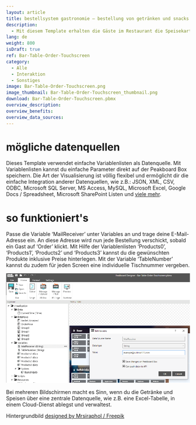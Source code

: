 ```yaml
---
layout: article
title: bestellsystem gastronomie – bestellung von getränken und snacks direkt am tisch via touchscreen
description: 
  - Mit diesem Template erhalten die Gäste im Restaurant die Speisekarte als interaktives Dashboard mit integrierter Bestellfunktion. Du kannst außerdem auch weitere Services anbinden und so ein ganz unkompliziertes Online-Bestellsystem aufsetzen. Die Bestellung erfolgt direkt über E-mail. Getränke, Speisen und Preise kannst du jederzeit und ganz einfach anpassen. Du brauchst nur einen Monitor und kannst direkt loslegen.
lang: de
weight: 800
isDraft: true
ref: Bar-Table-Order-Touchscreen
category:
  - Alle
  - Interaktion
  - Sonstiges
image: Bar-Table-Order-Touchscreen.png
image_thumbnail: Bar-Table-Order-Touchscreen_thumbnail.png
download: Bar-Table-Order-Touchscreen.pbmx
overview_description:
overview_benefits:
overview_data_sources:
---
```


# mögliche datenquellen

Dieses Template verwendet einfache Variablenlisten als Datenquelle. Mit Variablenlisten kannst du einfache Parameter direkt auf der Peakboard Box speichern. Die Art der Visualisierung ist völlig flexibel und ermöglicht dir die einfache Integration anderer Datenquellen, wie z.B.: JSON, XML, CSV, ODBC, Microsoft SQL Server, MS Access, MySQL, Microsoft Excel, Google Docs / Spreadsheet, Microsoft SharePoint Listen und [viele mehr](https://peakboard.com/datenanbindungen/).

# so funktioniert's

Passe die Variable ‘MailReceiver’ unter Variables an und trage deine E-Mail-Adresse ein. An diese Adresse wird nun jede Bestellung verschickt, sobald ein Gast auf ‘Order’ klickt. Mit Hilfe der Variablenlisten ‘Products0’, ‘Products1’, ‘Products2’ und ‘Products3’ kannst du die gewünschten Produkte inklusive Preise hinterlegen. Mit der Variable ‘TableNumber’ kannst du zudem für jeden Screen eine individuelle Tischnummer vergeben.

![](img/change-email-variable.png)

Bei mehreren Bildschirmen macht es Sinn, wenn du die Getränke und Speisen über eine zentrale Datenquelle, wie z.B. eine Excel-Tabelle, in einem Cloud-Dienst ablegst und verwaltest.

Hintergrundbild [designed by Mrsiraphol / Freepik](http://www.freepik.com)
